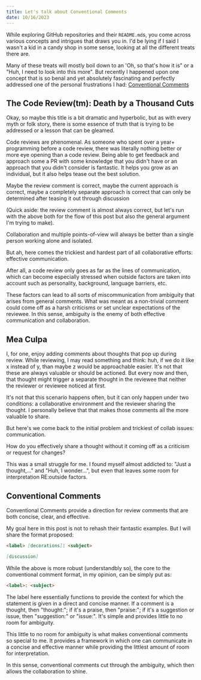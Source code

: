 ```yaml
---
title: Let's talk about Conventional Comments
date: 10/16/2023
---
```


While exploring GitHub repositories and their `README.md`s, you come across various concepts and
intrigues that draws you in. I'd be lying if I said I wasn't a kid in a candy shop in some sense,
looking at all the different treats there are.

Many of these treats will mostly boil down to an 'Oh, so that's how it is" or a "Huh, I need to look into
this more". But recently I happened upon one concept that is so benal and yet absolutely fascinating
and perfectly addressed one of the personal frustrations I had: [Conventional Comments](https://conventionalcomments.org/)

## The Code Review(tm): Death by a Thousand Cuts

Okay, so maybe this title is a bit dramatic and hyperbolic, but as with every myth or folk story, there is some
essence of truth that is trying to be addressed or a lesson that can be gleamed.

Code reviews are phenomenal. As someone who spent over a year+ programming before a code review, there was
literally nothing better or more eye opening than a code review. Being able to get feedback and approach some
a PR with some knowledge that you didn't have or an approach that you didn't consider is fantastic. It helps
you grow as an individual, but it also helps tease out the best solution.

Maybe the review comment is correct, maybe the current approach is correct, maybe a completely separate
approach is correct that can only be determined after teasing it out through discussion

(Quick aside: the review comment is almost always correct, but let's run with the above both for the flow of
this post but also the general argument I'm trying to make).

Collaboration and multiple points-of-view will always be better than a single person working alone and isolated.

But ah, here comes the trickiest and hardest part of all collaborative efforts: effective communication.

After all, a code review only goes as far as the lines of communication, which can become especially stressed
when outside factors are taken into account such as personality, background, language barriers, etc.

These factors can lead to all sorts of miscommunication from ambiguity that arises from general comments. What
was meant as a non-trivial comment could come off as a harsh criticisms or set unclear expectations of the
reviewee. In this sense, ambiguity is the enemy of both effective communication and collaboration.

## Mea Culpa

I, for one, enjoy adding comments about thoughts that pop up during review. While reviewing, I may read something and
think: huh, if we do it like x instead of y, than maybe z would be approachable easier. It's not that these are always
valuable or should be actioned. But every now and then, that thought might trigger a separate thought in the reviewee
that neither the reviewer or reviewee noticed at first.

It's not that this scenario happens often, but it can only happen under two conditions: a collaborative environment and
the reviewer sharing the thought. I personally believe that that makes those comments all the more valuable to share.

But here's we come back to the initial problem and trickiest of collab issues: communication.

How do you effectively share a thought without it coming off as a criticism or request for changes?

This was a small struggle for me. I found myself almost addicted to: "Just a thought,..." and "Huh, I wonder...", but
even that leaves some room for interpretation RE:outside factors.

## Conventional Comments

Conventional Comments provide a direction for review comments that are both concise, clear, and effective.

My goal here in this post is not to rehash their fantastic examples. But I will share the format proposed:

```md
<label> [decorations]: <subject>

[discussion]
```

While the above is more robust (understandbly so), the core to the conventional comment format, in my
opinion, can be simply put as:

```md
<label>: <subject>
```

The label here essentially functions to provide the context for which the statement is given in a
direct and concise manner. If a comment is a thought, then "thought:"; if it's a praise, then "praise:";
if it's a suggestion or issue, then "suggestion:" or "issue:". It's simple and provides little to no room
for ambiguity.

This little to no room for ambiguity is what makes conventional comments so special to me. It provides a
framework in which one can communicate in a concise and effective manner while providing the littlest
amount of room for interpretation.

In this sense, conventional comments cut through the ambiguity, which then allows the collaboration to
shine.

